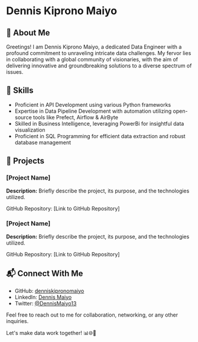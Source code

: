 # Dennis Kiprono Maiyo

## 🚀 About Me

Greetings! I am Dennis Kiprono Maiyo, a dedicated Data Engineer with a profound commitment to unraveling intricate data challenges. My fervor lies in collaborating with a global community of visionaries, with the aim of delivering innovative and groundbreaking solutions to a diverse spectrum of issues.

## 🔧 Skills

- Proficient in API Development using various Python frameworks
- Expertise in Data Pipeline Development with automation utilizing open-source tools like Prefect, Airflow & AirByte
- Skilled in Business Intelligence, leveraging PowerBi for insightful data visualization
- Proficient in SQL Programming for efficient data extraction and robust database management

## 💼 Projects

### [Project Name]

**Description:** Briefly describe the project, its purpose, and the technologies utilized.

GitHub Repository: [Link to GitHub Repository]

### [Project Name]

**Description:** Briefly describe the project, its purpose, and the technologies utilized.

GitHub Repository: [Link to GitHub Repository]

## 📬 Connect With Me

- GitHub: [denniskipronomaiyo](https://github.com/denniskipronomaiyo)
- LinkedIn: [Dennis Maiyo](https://www.linkedin.com/in/dennis-maiyo-69945611a/)
- Twitter: [@DennisMaiyo13](https://twitter.com/DennisMaiyo13)

Feel free to reach out to me for collaboration, networking, or any other inquiries.

Let's make data work together! 📊🌐🔗
